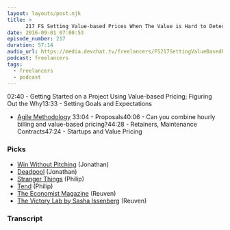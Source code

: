 ```yaml
---
layout: layouts/post.njk
title: >
      217 FS Setting Value-based Prices When The Value is Hard to Determine
date: 2016-09-01 07:00:53
episode_number: 217
duration: 57:14
audio_url: https://media.devchat.tv/freelancers/FS217SettingValueBasedPrices.mp3
podcast: freelancers
tags: 
  - freelancers
  - podcast
---
```


02:40 - Getting Started on a Project Using Value-based Pricing; Figuring Out the Why13:33 - Setting Goals and Expectations
- [Agile Methodology](http://agilemethodology.org/)
33:04 - Proposals40:06 - Can you combine hourly billing and value-based pricing?44:28 - Retainers, Maintenance Contracts47:24 - Startups and Value Pricing
### Picks

- [Win Without Pitching](http://www.winwithoutpitching.com/) (Jonathan)
- [Deadpool](http://www.imdb.com/title/tt1431045/) (Jonathan)
- [Stranger Things](http://www.imdb.com/title/tt4574334/) (Philip)
- [Tend](https://tend.io) (Philip)
- [The Economist Magazine](http://www.economist.com/) (Reuven)
- [The Victory Lab by Sasha Issenberg](https://www.amazon.com/Victory-Lab-Science-Winning-Campaigns/dp/0307954803/ref=sr_1_1) (Reuven)


### Transcript


